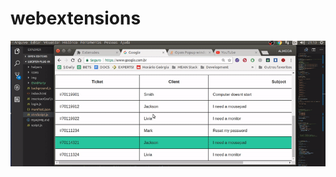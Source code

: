 # webextensions
<img src="https://github.com/almeidacavalcante/webextensions/blob/master/img/illustration2.gif" title="made at imgflip.com"/>
